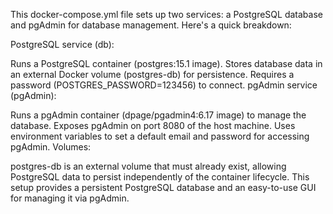 This docker-compose.yml file sets up two services: a PostgreSQL database and pgAdmin for database management. Here's a quick breakdown:

PostgreSQL service (db):

Runs a PostgreSQL container (postgres:15.1 image).
Stores database data in an external Docker volume (postgres-db) for persistence.
Requires a password (POSTGRES_PASSWORD=123456) to connect.
pgAdmin service (pgAdmin):

Runs a pgAdmin container (dpage/pgadmin4:6.17 image) to manage the database.
Exposes pgAdmin on port 8080 of the host machine.
Uses environment variables to set a default email and password for accessing pgAdmin.
Volumes:

postgres-db is an external volume that must already exist, allowing PostgreSQL data to persist independently of the container lifecycle.
This setup provides a persistent PostgreSQL database and an easy-to-use GUI for managing it via pgAdmin.
